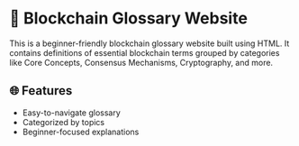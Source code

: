 # 📘 Blockchain Glossary Website

This is a beginner-friendly blockchain glossary website built using HTML. It contains definitions of essential blockchain terms grouped by categories like Core Concepts, Consensus Mechanisms, Cryptography, and more.

## 🌐 Features

- Easy-to-navigate glossary
- Categorized by topics
- Beginner-focused explanations



